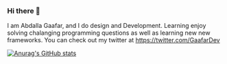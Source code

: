 ### Hi there 👋
I am Abdalla Gaafar, and I do design and Development. Learning enjoy solving chalanging programming questions as well as learning new new frameworks. You can check out my twitter at https://twitter.com/GaafarDev

[![Anurag's GitHub stats](https://github-readme-stats.vercel.app/api?username=GaafarDev)](https://github.com/anuraghazra/github-readme-stats)


